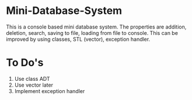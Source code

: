 # Mini-Database-System
This is a console based mini database system. The properties are addition, deletion, 
search, saving to file, loading from file to console. This can be improved by using classes, 
STL (vector), exception handler.

# To Do's
1. Use class ADT
2. Use vector later
3. Implement exception handler
